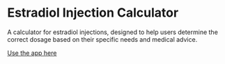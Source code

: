 # Estradiol Injection Calculator

A calculator for estradiol injections, designed to help users determine the correct dosage based on their specific needs and medical advice.

[Use the app here](https://ciararkeith.github.io/estradiol-injection-calculator)
